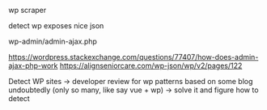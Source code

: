 wp scraper

detect wp
exposes nice json

wp-admin/admin-ajax.php

https://wordpress.stackexchange.com/questions/77407/how-does-admin-ajax-php-work
https://alignseniorcare.com/wp-json/wp/v2/pages/122

Detect WP sites
-> developer review for wp patterns based on some blog undoubtedly (only so many, like say vue + wp)
-> solve it and figure how to detect
